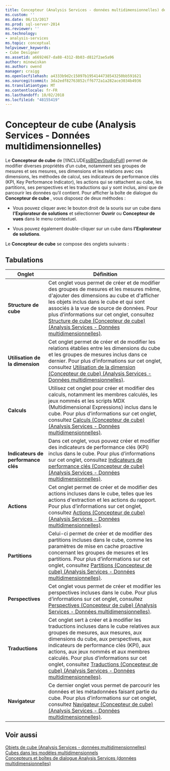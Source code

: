 ```yaml
---
title: Concepteur (Analysis Services - données multidimensionnelles) de cube | Microsoft Docs
ms.custom: ''
ms.date: 06/13/2017
ms.prod: sql-server-2014
ms.reviewer: ''
ms.technology:
- analysis-services
ms.topic: conceptual
helpviewer_keywords:
- Cube Designer
ms.assetid: a6692467-da88-4312-8b03-d812f2ae5a96
author: minewiskan
ms.author: owend
manager: craigg
ms.openlocfilehash: a4333b9d2c15097b1954144738543250bb591621
ms.sourcegitcommit: 3da2edf82763852cff6772a1a282ace3034b4936
ms.translationtype: MT
ms.contentlocale: fr-FR
ms.lasthandoff: 10/02/2018
ms.locfileid: "48155419"
---
```

# <a name="cube-designer-analysis-services---multidimensional-data"></a>Concepteur de cube (Analysis Services - Données multidimensionnelles)
  Le **Concepteur de cube** de [!INCLUDE[ssBIDevStudioFull](../includes/ssbidevstudiofull-md.md)] permet de modifier diverses propriétés d’un cube, notamment ses groupes de mesures et ses mesures, ses dimensions et les relations avec ces dimensions, les méthodes de calcul, ses indicateurs de performance clés (KPI, Key Performance Indicator), les actions qui se rattachent au cube, les partitions, ses perspectives et les traductions qui y sont inclus, ainsi que de parcourir les données qu’il contient. Pour afficher la boîte de dialogue du **Concepteur de cube** , vous disposez de deux méthodes :  
  
-   Vous pouvez cliquer avec le bouton droit de la souris sur un cube dans **l’Explorateur de solutions** et sélectionner **Ouvrir** ou **Concepteur de vues** dans le menu contextuel.  
  
-   Vous pouvez également double-cliquer sur un cube dans **l’Explorateur de solutions**.  
  
 Le **Concepteur de cube** se compose des onglets suivants :  
  
## <a name="tabs"></a>Tabulations  
  
|Onglet|Définition|  
|---------|----------------|  
|**Structure de cube**|Cet onglet vous permet de créer et de modifier des groupes de mesures et les mesures même, d'ajouter des dimensions au cube et d'afficher les objets inclus dans le cube et qui sont associés à la vue de source de données. Pour plus d’informations sur cet onglet, consultez [Structure de cube &#40;Concepteur de cube&#41; &#40;Analysis Services - Données multidimensionnelles&#41;](cube-structure-cube-designer-analysis-services-multidimensional-data.md).|  
|**Utilisation de la dimension**|Cet onglet permet de créer et de modifier les relations établies entre les dimensions du cube et les groupes de mesures inclus dans ce dernier. Pour plus d’informations sur cet onglet, consultez [Utilisation de la dimension &#40;Concepteur de cube&#41; &#40;Analysis Services - Données multidimensionnelles&#41;](dimension-usage-cube-designer-analysis-services-multidimensional-data.md).|  
|**Calculs**|Utilisez cet onglet pour créer et modifier des calculs, notamment les membres calculés, les jeux nommés et les scripts MDX (Multidimensional Expressions) inclus dans le cube. Pour plus d’informations sur cet onglet, consultez [Calculs &#40;Concepteur de cube&#41; &#40;Analysis Services - Données multidimensionnelles&#41;](calculations-cube-designer-analysis-services-multidimensional-data.md).|  
|**Indicateurs de performance clés**|Dans cet onglet, vous pouvez créer et modifier des indicateurs de performance clés (KPI) inclus dans le cube. Pour plus d’informations sur cet onglet, consultez [Indicateurs de performance clés &#40;Concepteur de cube&#41; &#40;Analysis Services - Données multidimensionnelles&#41;](kpis-cube-designer-analysis-services-multidimensional-data.md).|  
|**Actions**|Cet onglet permet de créer et de modifier des actions incluses dans le cube, telles que les actions d'extraction et les actions du rapport. Pour plus d’informations sur cet onglet, consultez [Actions &#40;Concepteur de cube&#41; &#40;Analysis Services - Données multidimensionnelles&#41;](actions-cube-designer-analysis-services-multidimensional-data.md).|  
|**Partitions**|Celui-ci permet de créer et de modifier des partitions incluses dans le cube, comme les paramètres de mise en cache proactive concernant les groupes de mesures et les partitions. Pour plus d’informations sur cet onglet, consultez [Partitions &#40;Concepteur de cube&#41; &#40;Analysis Services - Données multidimensionnelles&#41;](partitions-cube-designer-analysis-services-multidimensional-data.md).|  
|**Perspectives**|Cet onglet vous permet de créer et modifier les perspectives incluses dans le cube. Pour plus d’informations sur cet onglet, consultez [Perspectives &#40;Concepteur de cube&#41; &#40;Analysis Services - Données multidimensionnelles&#41;](perspectives-cube-designer-analysis-services-multidimensional-data.md).|  
|**Traductions**|Cet onglet sert à créer et à modifier les traductions incluses dans le cube relatives aux groupes de mesures, aux mesures, aux dimensions du cube, aux perspectives, aux indicateurs de performance clés (KPI), aux actions, aux jeux nommés et aux membres calculés. Pour plus d’informations sur cet onglet, consultez [Traductions &#40;Concepteur de cube&#41; &#40;Analysis Services - Données multidimensionnelles&#41;](translations-cube-designer-analysis-services-multidimensional-data.md).|  
|**Navigateur**|Ce dernier onglet vous permet de parcourir les données et les métadonnées faisant partie du cube. Pour plus d’informations sur cet onglet, consultez [Navigateur &#40;Concepteur de cube&#41; &#40;Analysis Services - Données multidimensionnelles&#41;](browser-cube-designer-analysis-services-multidimensional-data.md).|  
  
## <a name="see-also"></a>Voir aussi  
 [Objets de cube &#40;Analysis Services - données multidimensionnelles&#41;](multidimensional-models-olap-logical-cube-objects/cube-objects-analysis-services-multidimensional-data.md)   
 [Cubes dans les modèles multidimensionnels](multidimensional-models/cubes-in-multidimensional-models.md)   
 [Concepteurs et boîtes de dialogue Analysis Services &#40;données multidimensionnelles&#41;](analysis-services-designers-and-dialog-boxes-multidimensional-data.md)  
  
  
